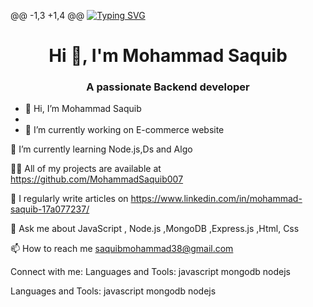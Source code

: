 @@ -1,3 +1,4 @@
[![Typing SVG](https://readme-typing-svg.herokuapp.com?color=%23D4153D&size=30&lines=Hi+I+am+Mohammad+Saquib)](https://git.io/typing-svg)
<h1 align="center">Hi 👋, I'm Mohammad Saquib</h1>
<h3 align="center">A passionate Backend developer</h3>


- 👋 Hi, I’m Mohammad Saquib
- 
- 🔭 I’m currently working on E-commerce website

🌱 I’m currently learning Node.js,Ds and Algo

👨‍💻 All of my projects are available at https://github.com/MohammadSaquib007

📝 I regularly write articles on https://www.linkedin.com/in/mohammad-saquib-17a077237/

💬 Ask me about JavaScript , Node.js ,MongoDB ,Express.js ,Html, Css

📫 How to reach me saquibmohammad38@gmail.com

Connect with me:
Languages and Tools:
javascript mongodb nodejs

Languages and Tools:
javascript mongodb nodejs
